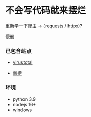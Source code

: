 # 不会写代码就来摆烂

重新学一下爬虫 -> (requests / httpx)?

侵删


### 已包含站点

- [virustotal](www.virustotal.com)

- [新榜](https://newrank.cn/)



### 环境

- python 3.9
- nodejs 16+
- windows 
